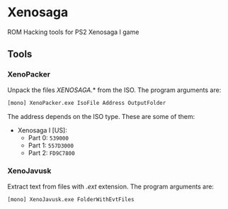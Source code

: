 # Xenosaga
ROM Hacking tools for PS2 Xenosaga I game

## Tools
### XenoPacker
Unpack the files *XENOSAGA.** from the ISO. The program arguments are:

```sh
[mono] XenoPacker.exe IsoFile Address OutputFolder
```

The address depends on the ISO type. These are some of them:
* Xenosaga I [US]:
    * Part 0: `539000`
    * Part 1: `557D3000`
    * Part 2: `FD9C7800`

### XenoJavusk
Extract text from files with *.ext* extension. The program arguments are:

```sh
[mono] XenoJavusk.exe FolderWithEvtFiles
```
